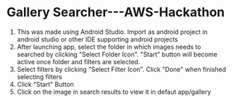 # Gallery Searcher---AWS-Hackathon

1) This was made using Android Studio. Import as android project in android studio or other IDE supporting android projects
2) After launching app, select the folder in which images needs to searched by clicking "Select Folder Icon". "Start" button will become active once folder and filters are selected.
3) Select filters by clicking "Select Filter Icon". Click "Done" when finished selecting filters
4) Click "Start" Button
5) Click on the image in search results to view it in defaut app/gallery
